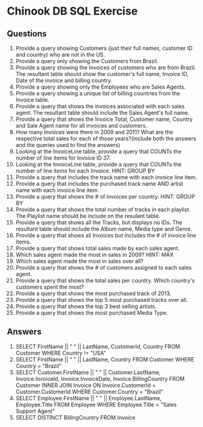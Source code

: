 # Chinook DB SQL Exercise

## Questions
1. Provide a query showing Customers (just their full names, customer ID and country) who are not in the US.
2. Provide a query only showing the Customers from Brazil.
3. Provide a query showing the Invoices of customers who are from Brazil. The resultant table should show the customer's full name, Invoice ID, Date of the invoice and billing country.
4. Provide a query showing only the Employees who are Sales Agents.
5. Provide a query showing a unique list of billing countries from the Invoice table.
6. Provide a query that shows the invoices associated with each sales agent. The resultant table should include the Sales Agent's full name.
7. Provide a query that shows the Invoice Total, Customer name, Country and Sale Agent name for all invoices and customers.
8. How many Invoices were there in 2009 and 2011? What are the respective total sales for each of those years?(include both the answers and the queries used to find the answers)
9. Looking at the InvoiceLine table, provide a query that COUNTs the number of line items for Invoice ID 37.
10. Looking at the InvoiceLine table, provide a query that COUNTs the number of line items for each Invoice. HINT: GROUP BY
11. Provide a query that includes the track name with each invoice line item.
12. Provide a query that includes the purchased track name AND artist name with each invoice line item.
13. Provide a query that shows the # of invoices per country. HINT: GROUP BY
14. Provide a query that shows the total number of tracks in each playlist. The Playlist name should be include on the resulant table.
15. Provide a query that shows all the Tracks, but displays no IDs. The resultant table should include the Album name, Media type and Genre.
16. Provide a query that shows all Invoices but includes the # of invoice line items.
17. Provide a query that shows total sales made by each sales agent.
18. Which sales agent made the most in sales in 2009? HINT: MAX
19. Which sales agent made the most in sales over all?
20. Provide a query that shows the # of customers assigned to each sales agent.
21. Provide a query that shows the total sales per country. Which country's customers spent the most?
22. Provide a query that shows the most purchased track of 2013.
23. Provide a query that shows the top 5 most purchased tracks over all.
24. Provide a query that shows the top 3 best selling artists.
25. Provide a query that shows the most purchased Media Type.

## Answers
1. SELECT FirstName || " " || LastName, CustomerId, Country FROM Customer WHERE Country != "USA"
2. SELECT FirstName || " " || LastName, Country FROM Customer WHERE Country = "Brazil"
3. SELECT Customer.FirstName || " " || Customer.LastName, Invoice.InvoiceId, Invoice.InvoiceDate, Invoice.BillingCountry FROM Customer INNER JOIN Invoice ON Invoice.CustomerId = Customer.CustomerId WHERE Customer.Country = "Brazil"
4. SELECT Employee.FirstName || " " || Employee.LastName, Employee.Title FROM Employee WHERE Employee.Title = "Sales Support Agent"
5. SELECT DISTINCT BillingCountry FROM Invoice

